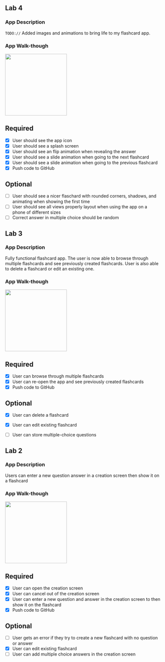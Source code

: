 ## Lab 4

### App Description
`TODO://` Added images and animations to bring life to my flashcard app. 

### App Walk-though

<img src="http://g.recordit.co/WeCsQug9SA.gif" width=200><br>


## Required
- [x] User should see the app icon 
- [x] User should see a splash screen
- [x] User should see an flip animation when revealing the answer
- [x] User should see a slide animation when going to the next flashcard
- [x] User should see a slide animation when going to the previous flashcard
- [x] Push code to GitHub
## Optional
- [ ] User should see a nicer flaschard with rounded corners, shadows, and animating when showing the first time
- [ ] User should see all views properly layout when using the app on a phone of different sizes
- [ ] Correct answer in multiple choice should be random

## Lab 3

### App Description
Fully functional flashcard app. The user is now able to browse through multiple flashcards and see previously created flashcards. User is also able to delete a flashcard or edit an existing one. 

### App Walk-though
<img src="http://g.recordit.co/4qfjFWOUID.gif" width=200><br>


## Required
- [x] User can browse through multiple flashcards
- [x] User can re-open the app and see previously created flashcards
- [x] Push code to GitHub
## Optional
- [x] User can delete a flashcard
- [x] User can edit existing flashcard
- [ ] User can store multiple-choice questions


## Lab 2

### App Description
 Users can enter a new question answer in a creation screen then show it on a flashcard

### App Walk-though

<img src="http://g.recordit.co/Cd8lNnBE8w.gif" width=200><br>


## Required
- [x] User can open the creation screen
- [x] User can cancel out of the creation screen
- [x] User can enter a new question and answer in the creation screen to then show it on the flashcard
- [x] Push code to GitHub
## Optional
- [ ] User gets an error if they try to create a new flashcard with no question or answer
- [x] User can edit existing flashcard
- [ ] User can add multiple choice answers in the creation screen
